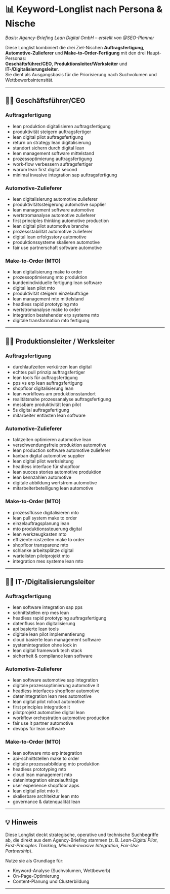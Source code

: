 # 📊 Keyword-Longlist nach Persona & Nische  
_Basis: Agency-Briefing Lean Digital GmbH – erstellt von @SEO-Planner_  

Diese Longlist kombiniert die drei Ziel-Nischen **Auftragsfertigung**, **Automotive-Zulieferer** und **Make-to-Order-Fertigung** mit den drei Haupt-Personas:  
**Geschäftsführer/CEO**, **Produktionsleiter/Werksleiter** und **IT-/Digitalisierungsleiter**.  
Sie dient als Ausgangsbasis für die Priorisierung nach Suchvolumen und Wettbewerbsintensität.

---

## 🧑‍💼 Geschäftsführer/CEO

### **Auftragsfertigung**
- lean produktion digitalisieren auftragsfertigung  
- produktivität steigern auftragsfertiger  
- lean digital pilot auftragsfertigung  
- return on strategy lean digitalisierung  
- standort sichern durch digital lean  
- lean management software mittelstand  
- prozessoptimierung auftragsfertigung  
- work-flow verbessern auftragsfertiger  
- warum lean first digital second  
- minimal invasive integration sap auftragsfertigung  

### **Automotive-Zulieferer**
- lean digitalisierung automotive zulieferer  
- produktivitätssteigerung automotive supplier  
- lean management software automotive  
- wertstromanalyse automotive zulieferer  
- first principles thinking automotive production  
- lean digital pilot automotive branche  
- prozessstabilität automotive zulieferer  
- digital lean erfolgsstory automotive  
- produktionssysteme skalieren automotive  
- fair use partnerschaft software automotive  

### **Make-to-Order (MTO)**
- lean digitalisierung make to order  
- prozessoptimierung mto produktion  
- kundenindividuelle fertigung lean software  
- digital lean pilot mto  
- produktivität steigern einzelaufträge  
- lean management mto mittelstand  
- headless rapid prototyping mto  
- wertstromanalyse make to order  
- integration bestehender erp systeme mto  
- digitale transformation mto fertigung  

---

## 🧑‍🏭 Produktionsleiter / Werksleiter

### **Auftragsfertigung**
- durchlaufzeiten verkürzen lean digital  
- echtes pull prinzip auftragsfertiger  
- lean tools für auftragsfertigung  
- pps vs erp lean auftragsfertigung  
- shopfloor digitalisierung lean  
- lean workflows am produktionsstandort  
- realitätsnahe prozessanalyse auftragsfertigung  
- messbare produktivität lean pilot  
- 5s digital auftragsfertigung  
- mitarbeiter entlasten lean software  

### **Automotive-Zulieferer**
- taktzeiten optimieren automotive lean  
- verschwendungsfreie produktion automotive  
- lean production software automotive zulieferer  
- kanban digital automotive supplier  
- lean digital pilot werksleitung  
- headless interface für shopfloor  
- lean succes stories automotive produktion  
- lean kennzahlen automotive  
- digitale abbildung wertstrom automotive  
- mitarbeiterbeteiligung lean automotive  

### **Make-to-Order (MTO)**
- prozessflüsse digitalisieren mto  
- lean pull system make to order  
- einzelauftragsplanung lean  
- mto produktionssteuerung digital  
- lean werkzeugkasten mto  
- effiziente rüstzeiten make to order  
- shopfloor transparenz mto  
- schlanke arbeitsplätze digital  
- wartelisten pilotprojekt mto  
- integration mes systeme lean mto  

---

## 🧑‍💻 IT-/Digitalisierungsleiter

### **Auftragsfertigung**
- lean software integration sap pps  
- schnittstellen erp mes lean  
- headless rapid prototyping auftragsfertigung  
- datenfluss lean digitalisierung  
- api basierte lean tools  
- digitale lean pilot implementierung  
- cloud basierte lean management software  
- systemintegration ohne lock in  
- lean digital framework tech stack  
- sicherheit & compliance lean software  

### **Automotive-Zulieferer**
- lean software automotive sap integration  
- digitale prozessoptimierung automotive it  
- headless interfaces shopfloor automotive  
- datenintegration lean mes automotive  
- lean digital pilot rollout automotive  
- first principles integration it  
- pilotprojekt automotive digital lean  
- workflow orchestration automotive production  
- fair use it partner automotive  
- devops für lean software  

### **Make-to-Order (MTO)**
- lean software mto erp integration  
- api-schnittstellen make to order  
- digitale prozessabbildung mto produktion  
- headless prototyping mto  
- cloud lean management mto  
- datenintegration einzelaufträge  
- user experience shopfloor apps  
- lean digital pilot mto it  
- skalierbare architektur lean mto  
- governance & datenqualität lean  

---

## 💡 Hinweis
Diese Longlist deckt strategische, operative und technische Suchbegriffe ab, die direkt aus dem Agency-Briefing stammen (z. B. *Lean-Digital Pilot*, *First-Principles Thinking*, *Minimal-invasive Integration*, *Fair-Use Partnership*).  

Nutze sie als Grundlage für:
- Keyword-Analyse (Suchvolumen, Wettbewerb)  
- On-Page-Optimierung  
- Content-Planung und Clusterbildung  

---
